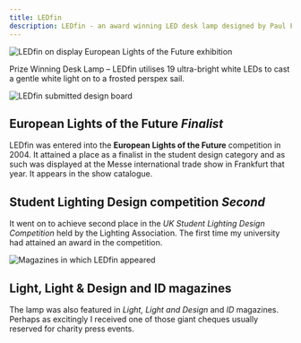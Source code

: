 ```yaml
---
title: LEDfin
description: LEDfin - an award winning LED desk lamp designed by Paul Foster. Finalist European Lights of the future, 2nd Lighting Association Student Lighting Design competition
---
```

![LEDfin on display European Lights of the Future exhibition](/assets/images/ledfin.jpg)

Prize Winning Desk Lamp – LEDfin utilises 19 ultra-bright white LEDs to cast a gentle white light on to a frosted perspex sail.

![LEDfin submitted design board](/assets/images/ledfin_board.jpg)

## European Lights of the Future _Finalist_

LEDfin was entered into the **European Lights of the Future** competition in 2004. It attained a place as a finalist in the student design category and as such was displayed at the Messe international trade show in Frankfurt that year. It appears in the show catalogue.

## Student Lighting Design competition _Second_

It went on to achieve second place in the *UK Student Lighting Design Competition* held by the Lighting Association. The first time my university had attained an award in the competition. 

![Magazines in which LEDfin appeared](/assets/images/ledfin_magazines.jpg)

## Light, Light &amp; Design and ID magazines

The lamp was also featured in _Light, Light and Design_ and _ID_ magazines. Perhaps as excitingly I received one of those giant cheques usually reserved for charity press events.
